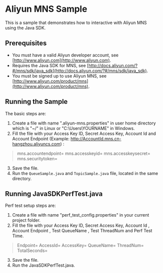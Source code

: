 # Aliyun MNS Sample

This is a sample that demonstrates how to interactive with Aliyun MNS using the Java SDK.

## Prerequisites

* You must have a valid Aliyun developer account, see [http://www.aliyun.com](http://www.aliyun.com).
* Requires the Java SDK for MNS, see [http://docs.aliyun.com/?#/mns/sdk/java_sdk](http://docs.aliyun.com/?#/mns/sdk/java_sdk).
* You must be signed up to use Aliyun MNS, see [http://www.aliyun.com/product/mns](http://www.aliyun.com/product/mns).

## Running the Sample

The basic steps are:

1. Create a file with name ".aliyun-mns.properties" in user home directory which is "~/" in Linux or "C:\Users\YOURNAME\" in Windows.
2. Fill the file with your Access Key ID, Secret Access Key, Account Id and Account Endpoint (Example: http://AccountId.mns.cn-hangzhou.aliyuncs.com) :
> mns.accountendpoint=
> mns.accesskeyid=
> mns.accesskeysecret=
> mns.securitytoken=
3. Save the file.
4. Run the `QueueSample.java` and `TopicSample.java` file, located in the same directory.


## Running JavaSDKPerfTest.java 
Perf test setup steps are:
1. Create a file with name "perf_test_config.properties" in your current project folder.
2. Fill the file with your Access Key ID, Secret Access Key, Account Id , Account Endpoint , Test QueueName , Test ThreadNum and Perf Test Time.
> Endpoint=
> AccessId=
> AccessKey=
> QueueName=
> ThreadNum=
> TotalSeconds=
3. Save the file.
4. Run the JavaSDKPerfTest.java.
